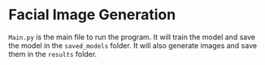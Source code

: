# Facial Image Generation

`Main.py` is the main file to run the program. It will train the model and save the model in the `saved_models` folder. It will also generate images and save them in the `results` folder.